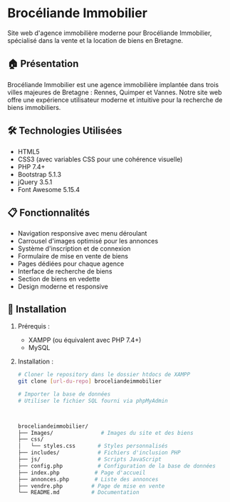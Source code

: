 # Brocéliande Immobilier

Site web d'agence immobilière moderne pour Brocéliande Immobilier, spécialisé dans la vente et la location de biens en Bretagne.

## 🏠 Présentation

Brocéliande Immobilier est une agence immobilière implantée dans trois villes majeures de Bretagne : Rennes, Quimper et Vannes. Notre site web offre une expérience utilisateur moderne et intuitive pour la recherche de biens immobiliers.

## 🛠 Technologies Utilisées

- HTML5
- CSS3 (avec variables CSS pour une cohérence visuelle)
- PHP 7.4+
- Bootstrap 5.1.3
- jQuery 3.5.1
- Font Awesome 5.15.4

## 📋 Fonctionnalités

- Navigation responsive avec menu déroulant
- Carrousel d'images optimisé pour les annonces
- Système d'inscription et de connexion
- Formulaire de mise en vente de biens
- Pages dédiées pour chaque agence
- Interface de recherche de biens
- Section de biens en vedette
- Design moderne et responsive

## 🚀 Installation

1. Prérequis :
   - XAMPP (ou équivalent avec PHP 7.4+)
   - MySQL

2. Installation :
   ```bash
   # Cloner le repository dans le dossier htdocs de XAMPP
   git clone [url-du-repo] broceliandeimmobilier

   # Importer la base de données
   # Utiliser le fichier SQL fourni via phpMyAdmin



   broceliandeimmobilier/
   ├── Images/               # Images du site et des biens
   ├── css/
   │   └── styles.css       # Styles personnalisés
   ├── includes/            # Fichiers d'inclusion PHP
   ├── js/                  # Scripts JavaScript
   ├── config.php           # Configuration de la base de données
   ├── index.php           # Page d'accueil
   ├── annonces.php        # Liste des annonces
   ├── vendre.php         # Page de mise en vente
   └── README.md          # Documentation